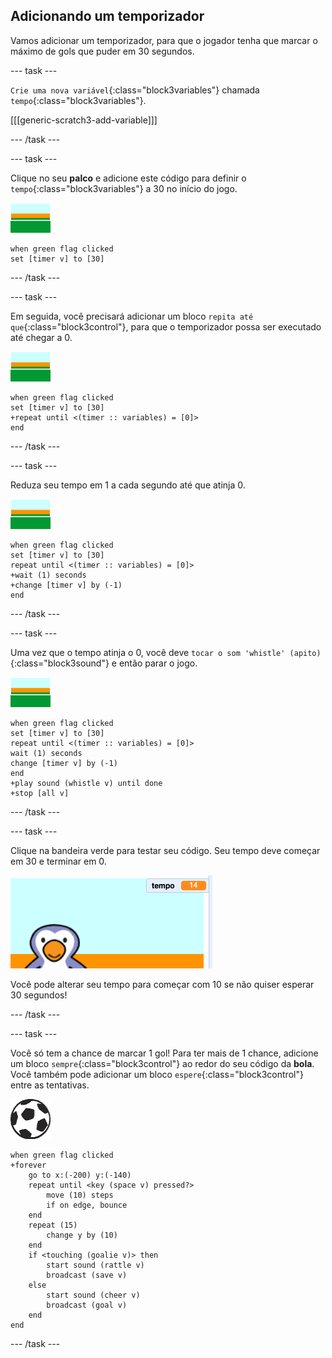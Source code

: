 ## Adicionando um temporizador

Vamos adicionar um temporizador, para que o jogador tenha que marcar o máximo de gols que puder em 30 segundos.

--- task ---

`Crie uma nova variável`{:class="block3variables"} chamada `tempo`{:class="block3variables"}.

[[[generic-scratch3-add-variable]]]

--- /task ---

--- task ---

Clique no seu __palco__ e adicione este código para definir o `tempo`{:class="block3variables"} a 30 no início do jogo.

![ator palco](images/stage-sprite.png)

```blocks3
when green flag clicked
set [timer v] to [30]
```

--- /task ---

--- task ---

Em seguida, você precisará adicionar um bloco `repita até que`{:class="block3control"}, para que o temporizador possa ser executado até chegar a 0.

![ator palco](images/stage-sprite.png)

```blocks3
when green flag clicked
set [timer v] to [30]
+repeat until <(timer :: variables) = [0]>
end
```

--- /task ---

--- task ---

Reduza seu tempo em 1 a cada segundo até que atinja 0.

![ator palco](images/stage-sprite.png)

```blocks3
when green flag clicked
set [timer v] to [30]
repeat until <(timer :: variables) = [0]>
+wait (1) seconds
+change [timer v] by (-1)
end
```

--- /task ---

--- task ---

Uma vez que o tempo atinja o 0, você deve `tocar o som 'whistle' (apito)`{:class="block3sound"} e então parar o jogo.

![ator palco](images/stage-sprite.png)

```blocks3
when green flag clicked
set [timer v] to [30]
repeat until <(timer :: variables) = [0]>
wait (1) seconds
change [timer v] by (-1)
end
+play sound (whistle v) until done
+stop [all v]
```

--- /task ---

--- task ---

Clique na bandeira verde para testar seu código. Seu tempo deve começar em 30 e terminar em 0.

![captura de tela](images/goalie-timer-test.png)

Você pode alterar seu tempo para começar com 10 se não quiser esperar 30 segundos!

--- /task ---

--- task ---

Você só tem a chance de marcar 1 gol! Para ter mais de 1 chance, adicione um bloco `sempre`{:class="block3control"} ao redor do seu código da __bola__. Você também pode adicionar um bloco `espere`{:class="block3control"} entre as tentativas.

![ator bola](images/football-sprite.png)

```blocks3
when green flag clicked
+forever
    go to x:(-200) y:(-140)
    repeat until <key (space v) pressed?>
        move (10) steps
        if on edge, bounce
    end
    repeat (15)
        change y by (10)
    end
    if <touching (goalie v)> then
        start sound (rattle v)
        broadcast (save v)
    else
        start sound (cheer v)
        broadcast (goal v)
    end
end
```

--- /task ---

